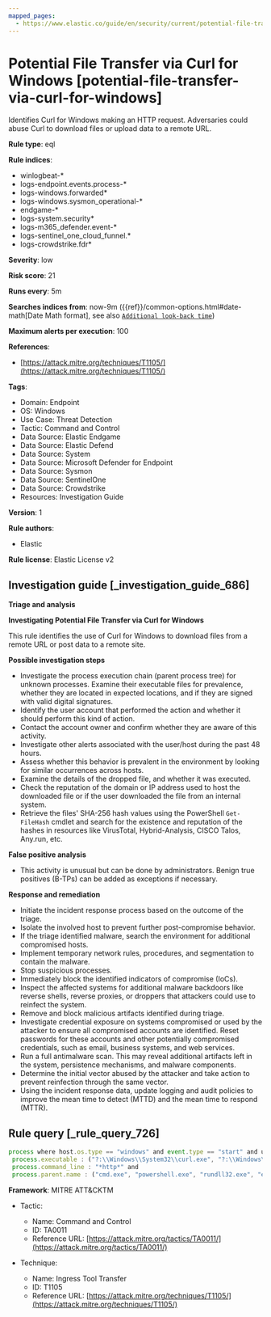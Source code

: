 ```yaml
---
mapped_pages:
  - https://www.elastic.co/guide/en/security/current/potential-file-transfer-via-curl-for-windows.html
---
```


# Potential File Transfer via Curl for Windows [potential-file-transfer-via-curl-for-windows]

Identifies Curl for Windows making an HTTP request. Adversaries could abuse Curl to download files or upload data to a remote URL.

**Rule type**: eql

**Rule indices**:

* winlogbeat-*
* logs-endpoint.events.process-*
* logs-windows.forwarded*
* logs-windows.sysmon_operational-*
* endgame-*
* logs-system.security*
* logs-m365_defender.event-*
* logs-sentinel_one_cloud_funnel.*
* logs-crowdstrike.fdr*

**Severity**: low

**Risk score**: 21

**Runs every**: 5m

**Searches indices from**: now-9m ({{ref}}/common-options.html#date-math[Date Math format], see also [`Additional look-back time`](docs-content://solutions/security/detect-and-alert/create-detection-rule.md#rule-schedule))

**Maximum alerts per execution**: 100

**References**:

* [https://attack.mitre.org/techniques/T1105/](https://attack.mitre.org/techniques/T1105/)

**Tags**:

* Domain: Endpoint
* OS: Windows
* Use Case: Threat Detection
* Tactic: Command and Control
* Data Source: Elastic Endgame
* Data Source: Elastic Defend
* Data Source: System
* Data Source: Microsoft Defender for Endpoint
* Data Source: Sysmon
* Data Source: SentinelOne
* Data Source: Crowdstrike
* Resources: Investigation Guide

**Version**: 1

**Rule authors**:

* Elastic

**Rule license**: Elastic License v2

## Investigation guide [_investigation_guide_686]

**Triage and analysis**

**Investigating Potential File Transfer via Curl for Windows**

This rule identifies the use of Curl for Windows to download files from a remote URL or post data to a remote site.

**Possible investigation steps**

* Investigate the process execution chain (parent process tree) for unknown processes. Examine their executable files for prevalence, whether they are located in expected locations, and if they are signed with valid digital signatures.
* Identify the user account that performed the action and whether it should perform this kind of action.
* Contact the account owner and confirm whether they are aware of this activity.
* Investigate other alerts associated with the user/host during the past 48 hours.
* Assess whether this behavior is prevalent in the environment by looking for similar occurrences across hosts.
* Examine the details of the dropped file, and whether it was executed.
* Check the reputation of the domain or IP address used to host the downloaded file or if the user downloaded the file from an internal system.
* Retrieve the files' SHA-256 hash values using the PowerShell `Get-FileHash` cmdlet and search for the existence and reputation of the hashes in resources like VirusTotal, Hybrid-Analysis, CISCO Talos, Any.run, etc.

**False positive analysis**

* This activity is unusual but can be done by administrators. Benign true positives (B-TPs) can be added as exceptions if necessary.

**Response and remediation**

* Initiate the incident response process based on the outcome of the triage.
* Isolate the involved host to prevent further post-compromise behavior.
* If the triage identified malware, search the environment for additional compromised hosts.
* Implement temporary network rules, procedures, and segmentation to contain the malware.
* Stop suspicious processes.
* Immediately block the identified indicators of compromise (IoCs).
* Inspect the affected systems for additional malware backdoors like reverse shells, reverse proxies, or droppers that attackers could use to reinfect the system.
* Remove and block malicious artifacts identified during triage.
* Investigate credential exposure on systems compromised or used by the attacker to ensure all compromised accounts are identified. Reset passwords for these accounts and other potentially compromised credentials, such as email, business systems, and web services.
* Run a full antimalware scan. This may reveal additional artifacts left in the system, persistence mechanisms, and malware components.
* Determine the initial vector abused by the attacker and take action to prevent reinfection through the same vector.
* Using the incident response data, update logging and audit policies to improve the mean time to detect (MTTD) and the mean time to respond (MTTR).


## Rule query [_rule_query_726]

```js
process where host.os.type == "windows" and event.type == "start" and user.id != "S-1-5-18" and
 process.executable : ("?:\\Windows\\System32\\curl.exe", "?:\\Windows\\SysWOW64\\curl.exe") and
 process.command_line : "*http*" and
 process.parent.name : ("cmd.exe", "powershell.exe", "rundll32.exe", "explorer.exe", "conhost.exe", "forfiles.exe", "wscript.exe", "cscript.exe", "mshta.exe", "hh.exe", "mmc.exe")
```

**Framework**: MITRE ATT&CKTM

* Tactic:

    * Name: Command and Control
    * ID: TA0011
    * Reference URL: [https://attack.mitre.org/tactics/TA0011/](https://attack.mitre.org/tactics/TA0011/)

* Technique:

    * Name: Ingress Tool Transfer
    * ID: T1105
    * Reference URL: [https://attack.mitre.org/techniques/T1105/](https://attack.mitre.org/techniques/T1105/)



